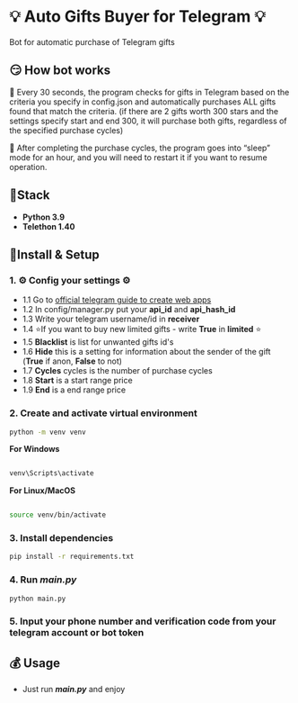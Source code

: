 # 💡 Auto Gifts Buyer for Telegram 💡

Bot for automatic purchase of Telegram gifts

## 😏 How bot works

📖 Every 30 seconds, the program checks for gifts in Telegram based on the criteria you specify in config.json and
automatically purchases ALL gifts found that match the criteria. (if there are 2 gifts worth 300 stars and the settings
specify start and end 300, it will purchase both gifts, regardless of the specified purchase cycles)

📘 After completing the purchase cycles, the program goes into “sleep” mode for an hour, and you will need to restart 
it if you want to resume operation.
## 🍋Stack
- **Python 3.9**
- **Telethon 1.40**

## 🔌Install & Setup

### 1. ⚙️ Config your settings ⚙️
- 1.1 Go to [official telegram guide to create web apps](https://core.telegram.org/api/obtaining_api_id#:~:text=Obtaining%20api_id&text=Log%20in%20to%20your%20Telegram,one%20api_id%20connected%20to%20it.)
- 1.2 In config/manager.py put your __api_id__ and __api_hash_id__
- 1.3 Write your telegram username/id in __receiver__
- 1.4 ⭐If you want to buy new limited gifts - write __True__ in __limited__ ⭐
- 1.5 __Blacklist__ is list for unwanted gifts id's
- 1.6 __Hide__ this is a setting for information about the sender of the gift (__True__ if anon, __False__ to not)
- 1.7 __Cycles__ cycles is the number of purchase cycles
- 1.8 __Start__ is a start range price
- 1.9 __End__ is a end range price


### 2. Create and activate virtual environment

```bash
python -m venv venv
```
**For Windows**
```bash

venv\Scripts\activate
```
**For Linux/MacOS**
```bash

source venv/bin/activate
```

### 3. Install dependencies

```bash
pip install -r requirements.txt
```

### 4. Run ___main.py___

```bash
python main.py
```

### 5. Input your phone number and verification code from your telegram account or bot token

## 💰 Usage

- Just run ___main.py___ and enjoy